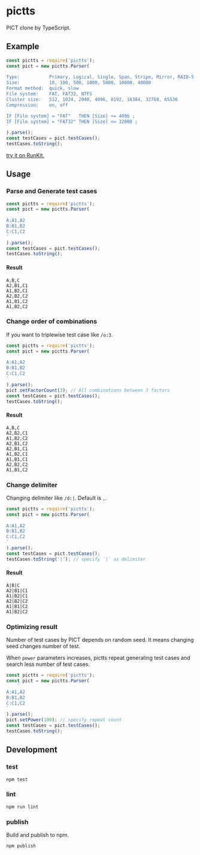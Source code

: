 # pictts

PICT clone by TypeScript.

## Example

```typescript
const pictts = require('pictts');
const pict = new pictts.Parser(
    `
Type:           Primary, Logical, Single, Span, Stripe, Mirror, RAID-5
Size:           10, 100, 500, 1000, 5000, 10000, 40000
Format method:  quick, slow
File system:    FAT, FAT32, NTFS
Cluster size:   512, 1024, 2048, 4096, 8192, 16384, 32768, 65536
Compression:    on, off

IF [File system] = "FAT"   THEN [Size] <= 4096 ;
IF [File system] = "FAT32" THEN [Size] <= 32000 ;
`
).parse();
const testCases = pict.testCases();
testCases.toString();
```

[try it on RunKit.](https://npm.runkit.com/pictts)

## Usage

### Parse and Generate test cases

```typescript
const pictts = require('pictts');
const pict = new pictts.Parser(
    `
A:A1,A2
B:B1,B2
C:C1,C2
`
).parse();
const testCases = pict.testCases();
testCases.toString();
```

#### Result

```
A,B,C
A2,B1,C1
A1,B2,C1
A2,B2,C2
A1,B1,C2
A1,B2,C2
```

### Change order of combinations

If you want to triplewise test case like `/o:3`.

```typescript
const pictts = require('pictts');
const pict = new pictts.Parser(
    `
A:A1,A2
B:B1,B2
C:C1,C2
`
).parse();
pict.setFactorCount(3); // All combinations between 3 factors
const testCases = pict.testCases();
testCases.toString();
```

#### Result

```
A,B,C
A2,B2,C1
A1,B2,C2
A2,B1,C2
A2,B1,C1
A1,B2,C1
A1,B1,C1
A2,B2,C2
A1,B1,C2
```

### Change delimiter

Changing delimiter like `/d:|`.
Default is `,`.

```typescript
const pictts = require('pictts');
const pict = new pictts.Parser(
    `
A:A1,A2
B:B1,B2
C:C1,C2
`
).parse();
const testCases = pict.testCases();
testCases.toString('|'); // specify `|` as delimiter
```

#### Result

```
A|B|C
A2|B1|C1
A1|B2|C1
A2|B2|C2
A1|B1|C2
A1|B2|C2
```

### Optimizing result

Number of test cases by PICT depends on random seed.
It means changing seed changes number of test.

When `power` parameters increases, pictts repeat generating test cases and search less number of test cases.

```typescript
const pictts = require('pictts');
const pict = new pictts.Parser(
    `
A:A1,A2
B:B1,B2
C:C1,C2
`
).parse();
pict.setPower(100); // specify repeat count
const testCases = pict.testCases();
testCases.toString();
```

## Development

### test

```
npm test
```

### lint

```
npm run lint
```

### publish

Build and publish to npm.

```
npm publish
```
